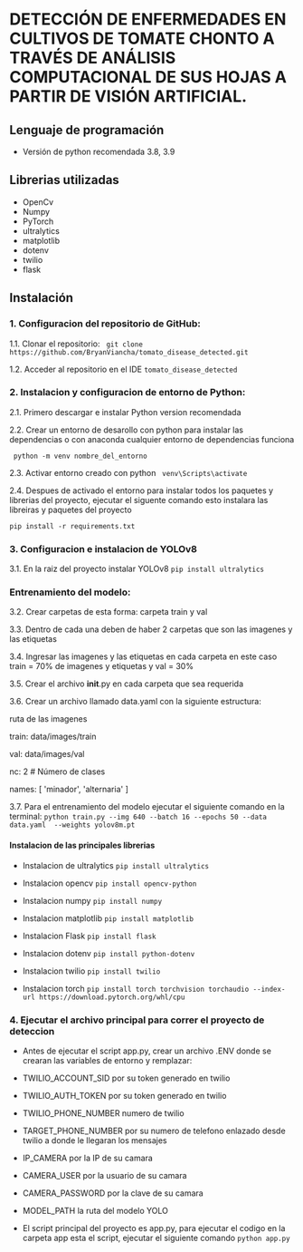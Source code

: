 # DETECCIÓN DE ENFERMEDADES EN CULTIVOS DE TOMATE CHONTO A TRAVÉS DE ANÁLISIS COMPUTACIONAL DE SUS HOJAS A PARTIR DE VISIÓN ARTIFICIAL.

## Lenguaje de programación
- Versión de python recomendada 3.8, 3.9

## Librerias utilizadas
- OpenCv
- Numpy
- PyTorch
- ultralytics
- matplotlib
- dotenv
- twilio
- flask

## Instalación

### 1. Configuracion del repositorio de GitHub:
1.1. Clonar el repositorio:
   ``` git clone https://github.com/BryanViancha/tomato_disease_detected.git```

1.2. Acceder al repositorio en el IDE ```tomato_disease_detected```

### 2. Instalacion y configuracion de entorno de Python:
2.1. Primero descargar e instalar Python version recomendada

2.2. Crear un entorno de desarollo con python para instalar las dependencias o con anaconda cualquier entorno de dependencias funciona

``` python -m venv nombre_del_entorno```

2.3. Activar entorno creado con python
``` venv\Scripts\activate```

2.4. Despues de activado el entorno para instalar todos los paquetes y librerias del proyecto, ejecutar el siguente comando esto instalara las libreiras y paquetes del proyecto

   ```pip install -r requirements.txt```
### 3. Configuracion e instalacion de YOLOv8
3.1. En la raiz del proyecto instalar YOLOv8 ```pip install ultralytics```

### Entrenamiento del modelo:
3.2. Crear carpetas de esta forma: carpeta train y val

3.3. Dentro de cada una deben de haber 2 carpetas que son las imagenes y las etiquetas

3.4. Ingresar las imagenes y las etiquetas en cada carpeta en este caso train = 70% de imagenes y etiquetas y val = 30%

3.5. Crear el archivo __init__.py en cada carpeta que sea requerida

3.6. Crear un archivo llamado data.yaml con la siguiente estructura:

   ruta de las imagenes

   train: data/images/train 

   val: data/images/val

   nc: 2   # Número de clases

   names: [ 'minador', 'alternaria' ]

3.7. Para el entrenamiento del modelo ejecutar el siguiente comando en la terminal: ```python train.py --img 640 --batch 16 --epochs 50 --data data.yaml  --weights yolov8m.pt```

#### Instalacion de las principales librerias
- Instalacion de ultralytics ```pip install ultralytics```

- Instalacion opencv ```pip install opencv-python```

- Instalacion numpy ```pip install numpy```

- Instalacion matplotlib ```pip install matplotlib```

- Instalacion Flask ```pip install flask```

- Instalacion dotenv ```pip install python-dotenv```

- Instalacion twilio ```pip install twilio```

- Instalacion torch ```pip install torch torchvision torchaudio --index-url https://download.pytorch.org/whl/cpu```

### 4. Ejecutar el archivo principal para correr el proyecto de deteccion
- Antes de ejecutar el script app.py, crear un archivo .ENV donde se crearan las variables de entorno y remplazar:

- TWILIO_ACCOUNT_SID por su token generado en twilio

- TWILIO_AUTH_TOKEN por su token generado en twilio

- TWILIO_PHONE_NUMBER numero de twilio

- TARGET_PHONE_NUMBER por su numero de telefono enlazado desde twilio a donde le llegaran los mensajes

- IP_CAMERA por la IP de su camara

- CAMERA_USER por la usuario de su camara

- CAMERA_PASSWORD por la clave de su camara

- MODEL_PATH la ruta del modelo YOLO

- El script principal del proyecto es app.py, para ejecutar el codigo en la carpeta app esta el script, ejecutar el siguiente comando ```python app.py```



